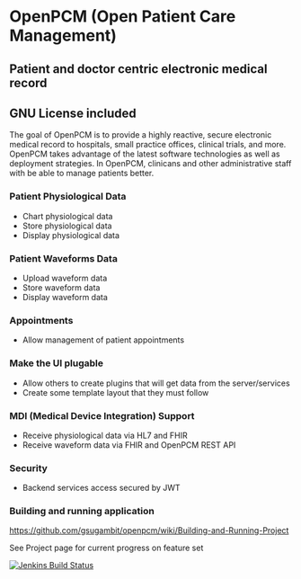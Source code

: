 # OpenPCM (Open Patient Care Management)
## Patient and doctor centric electronic medical record
## GNU License included

The goal of OpenPCM is to provide a highly reactive, secure electronic medical record to hospitals, small practice offices, clinical trials, and more. OpenPCM takes advantage of the latest software technologies as well as deployment strategies. In OpenPCM, clinicans and other administrative staff with be able to manage patients better.  

### Patient Physiological Data
- Chart physiological data 
- Store physiological data
- Display physiological data

### Patient Waveforms Data
- Upload waveform data
- Store waveform data
- Display waveform data

### Appointments
- Allow management of patient appointments

### Make the UI plugable
- Allow others to create plugins that will get data from the server/services
- Create some template layout that they must follow

### MDI (Medical Device Integration) Support
- Receive physiological data via HL7 and FHIR
- Receive waveform data via FHIR and OpenPCM REST API

### Security
- Backend services access secured by JWT

### Building and running application
https://github.com/gsugambit/openpcm/wiki/Building-and-Running-Project

See Project page for current progress on feature set

[![Jenkins Build Status](http://98.192.146.97:9091/job/OpenPCM_MASTER/lastBuild/buildStatus)](http://98.192.146.97:9091/job/OpenPCM_MASTER/lastBuild/)
